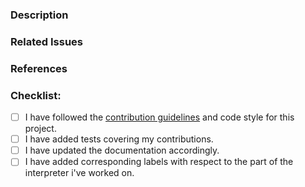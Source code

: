 ### Description
<!--- Describe your changes in detail -->
<!--- Why is this change required? What problem does it solve? -->


### Related Issues
<!--- If it fixes an open issue, please link to the issue here. -->


### References
<!--- References would be helpful to understand the changes. -->
<!--- References can be books, links, etc. -->


### Checklist:
<!--- Go over all the following points, and put an `x` in all the boxes that apply. -->
<!--- If you're unsure about any of these, don't hesitate to ask. We're here to help! -->
- [ ] I have followed the [contribution guidelines](../CONTRIBUTING.md) and code style for this project.
- [ ] I have added tests covering my contributions.
- [ ] I have updated the documentation accordingly.
- [ ] I have added corresponding labels with respect to the part of the interpreter i've worked on.
